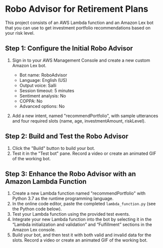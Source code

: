 # Robo Advisor for Retirement Plans

This project consists of an AWS Lambda function and an Amazon Lex bot that you can use to get investment portfolio recommendations based on your risk level.

## Step 1: Configure the Initial Robo Advisor
1. Sign in to your AWS Management Console and create a new custom Amazon Lex bot.
   - Bot name: RoboAdvisor
   - Language: English (US)
   - Output voice: Salli
   - Session timeout: 5 minutes
   - Sentiment analysis: No
   - COPPA: No
   - Advanced options: No

2. Add a new intent, named "recommendPortfolio", with sample utterances and four required slots (name, age, investmentAmount, riskLevel).

## Step 2: Build and Test the Robo Advisor
1. Click the "Build" button to build your bot.
2. Test it in the "Test bot" pane. Record a video or create an animated GIF of the working bot.

## Step 3: Enhance the Robo Advisor with an Amazon Lambda Function
1. Create a new Lambda function named "recommendPortfolio" with Python 3.7 as the runtime programming language.
2. In the online code editor, paste the completed `lambda_function.py` (see the Python code below).
3. Test your Lambda function using the provided test events.
4. Integrate your new Lambda function into the bot by selecting it in the “Lambda initialization and validation” and “Fulfillment” sections in the Amazon Lex console.
5. Build your bot, and then test it with both valid and invalid data for the slots. Record a video or create an animated GIF of the working bot.